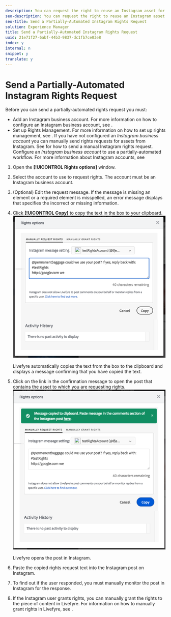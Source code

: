 ```yaml
---
description: You can request the right to reuse an Instagram asset for your commercial purposes using a partially-automated workflow.
seo-description: You can request the right to reuse an Instagram asset for your commercial purposes using a partially-automated workflow.
seo-title: Send a Partially-Automated Instagram Rights Request
solution: Experience Manager
title: Send a Partially-Automated Instagram Rights Request
uuid: 21e71f27-6abf-44b3-9837-dc1fb7ce03e8
index: y
internal: n
snippet: y
translate: y
---
```


# Send a Partially-Automated Instagram Rights Request

Before you can send a partially-automated rights request you must:

* Add an Instagram business account. For more information on how to configure an Instagram business account, see [](t_configure_social_accout_instagram/c_about_instagram_accounts.md#c_about_instagram_accounts).
* Set up Rights Management. For more information on how to set up rights management, see [](c_how_requesting_rights_works.md#c_how_requesting_rights_works).
If you have not configured an *Instagram business account* you can manually send rights requests for assets from Instagram. See [](c_send_instagram_manual_rights_request.md#c_send_instagram_manual_rights_request) for how to send a manual Instagram rights request. Configure an *Instagram business account* to use a partially-automated workflow. For more information about Instagram accounts, see [](t_configure_social_accout_instagram/c_about_instagram_accounts.md#c_about_instagram_accounts)

1. Open the **[!UICONTROL  Rights options]** window.
1. Select the account to use to request rights. The account must be an Instagram business account.
1. (Optional) Edit the request message. If the message is missing an element or a required element is misspelled, an error message displays that specifies the incorrect or missing information.
1. Click **[!UICONTROL  Copy]** to copy the text in the box to your clipboard. ![](assets/rr_insta_workaround1.png)

   Livefyre automatically copies the text from the box to the clipboard and displays a message confirming that you have copied the text.

1. Click on the link in the confirmation message to open the post that contains the asset to which you are requesting rights. ![](assets/rr_insta_workaround2.png)

   Livefyre opens the post in Instagram.

1. Paste the copied rights request text into the Instagram post on Instagram.
1. To find out if the user responded, you must manually monitor the post in Instagram for the response.
1. If the Instagram user grants rights, you can manually grant the rights to the piece of content in Livefyre. For information on how to manually grant rights in Livefyre, see [](t_manually_grant_the_rights_for_one_or_more_assets.md#t_manually_grant_the_rights_for_one_or_more_assets).
